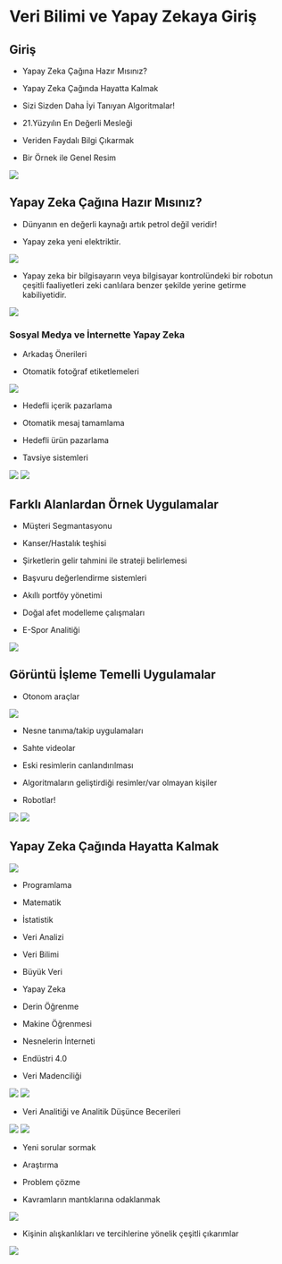 # Veri Bilimi ve Yapay Zekaya Giriş
## Giriş 
- Yapay Zeka Çağına Hazır Mısınız?

- Yapay Zeka Çağında Hayatta Kalmak

- Sizi Sizden Daha İyi Tanıyan Algoritmalar!

- 21.Yüzyılın En Değerli Mesleği

- Veriden Faydalı Bilgi Çıkarmak

- Bir Örnek ile Genel Resim

<img src="1.png" width="auto">

## Yapay Zeka Çağına Hazır Mısınız?
- Dünyanın en değerli kaynağı artık petrol değil veridir!

- Yapay zeka yeni elektriktir.

<img src="2.png" width="auto">

- Yapay zeka bir bilgisayarın veya bilgisayar kontrolündeki bir robotun çeşitli faaliyetleri zeki canlılara benzer şekilde yerine getirme kabiliyetidir.

<img src="3.png" width="auto">

### Sosyal Medya ve İnternette Yapay Zeka
- Arkadaş Önerileri

- Otomatik fotoğraf etiketlemeleri 

<img src="4.png" width="auto">
  
- Hedefli içerik pazarlama 

- Otomatik mesaj tamamlama

- Hedefli ürün pazarlama 

- Tavsiye sistemleri

<img src="5.png" width="auto">
<img src="6.png" width="auto">

## Farklı Alanlardan Örnek Uygulamalar
- Müşteri Segmantasyonu 

- Kanser/Hastalık teşhisi

- Şirketlerin gelir tahmini ile strateji belirlemesi

- Başvuru değerlendirme sistemleri

- Akıllı portföy yönetimi

- Doğal afet modelleme çalışmaları

- E-Spor Analitiği

<img src="7.png" width="auto"> 

## Görüntü İşleme Temelli Uygulamalar
- Otonom araçlar

<img src="8.png" width="auto"> 

- Nesne tanıma/takip uygulamaları

- Sahte videolar

- Eski resimlerin canlandırılması

- Algoritmaların geliştirdiği resimler/var olmayan kişiler 

- Robotlar!

<img src="9.png" width="auto"> 
<img src="10.png" width="auto"> 

## Yapay Zeka Çağında Hayatta Kalmak
<img src="11.png" width="auto">

- Programlama

- Matematik

- İstatistik

- Veri Analizi

- Veri Bilimi

- Büyük Veri

- Yapay Zeka

- Derin Öğrenme

- Makine Öğrenmesi

- Nesnelerin İnterneti

- Endüstri 4.0

- Veri Madenciliği

<img src="12.png" width="auto">
<img src="13.png" width="auto">

- Veri Analitiği ve Analitik Düşünce Becerileri

<img src="14.png" width="auto">
<img src="15.png" width="auto">

- Yeni sorular sormak

- Araştırma

- Problem çözme

- Kavramların mantıklarına odaklanmak

<img src="16.png" width="auto">

- Kişinin alışkanlıkları ve tercihlerine yönelik çeşitli çıkarımlar

<img src="17.png" width="auto">